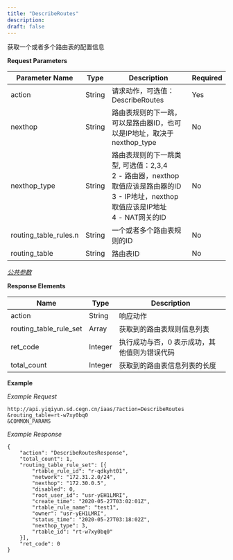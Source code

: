 ```yaml
---
title: "DescribeRoutes"
description: 
draft: false
---
```




获取一个或者多个路由表的配置信息

**Request Parameters**

| Parameter Name | Type | Description | Required |
| --- | --- | --- | --- |
| action | String | 请求动作，可选值：DescribeRoutes | Yes |
| nexthop | String | 路由表规则的下一跳，可以是路由器ID，也可以是IP地址，取决于nexthop_type | No |
| nexthop_type | String | 路由表规则的下一跳类型, 可选值：2,3,4 <br> 2 - 路由器，nexthop取值应该是路由器的ID <br> 3 - IP地址，nexthop取值应该是IP地址 <br> 4 - NAT网关的ID | No |
| routing_table_rules.n | String | 一个或者多个路由表规则的ID | No |
| routing_table | String | 路由表ID | No |

[_公共参数_](../../../parameters/)

**Response Elements**

| Name | Type | Description |
| --- | --- | --- |
| action | String | 响应动作 |
| routing_table_rule_set | Array | 获取到的路由表规则信息列表 |
| ret_code | Integer | 执行成功与否，0 表示成功，其他值则为错误代码 |
| total_count | Integer | 获取到的路由表信息列表的长度 |

**Example**

_Example Request_

```
http://api.yiqiyun.sd.cegn.cn/iaas/?action=DescribeRoutes
&routing_table=rt-w7xy0bq0
&COMMON_PARAMS
```
_Example Response_

```
{
	"action": "DescribeRoutesResponse",
	"total_count": 1,
	"routing_table_rule_set": [{
		"rtable_rule_id": "r-qdkyht01",
		"network": "172.31.2.0/24",
		"nexthop": "172.30.0.5",
		"disabled": 0,
		"root_user_id": "usr-yEH1LMRI",
		"create_time": "2020-05-27T03:02:01Z",
		"rtable_rule_name": "test1",
		"owner": "usr-yEH1LMRI",
		"status_time": "2020-05-27T03:18:02Z",
		"nexthop_type": 3,
		"rtable_id": "rt-w7xy0bq0"
	}],
	"ret_code": 0
}
```
